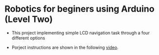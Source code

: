 # Robotics for beginers using Arduino (Level Two)

- This project implementing simple LCD navigation task through a four different options 

- Porject instructions are shown in the following [video](https://drive.google.com/file/d/1-W11GEl7chpfj7U2NENNKbef98lNeqj1/view).
